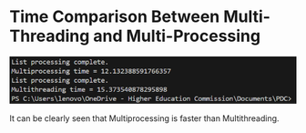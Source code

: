 # Time Comparison Between Multi-Threading and Multi-Processing
![Output](image.png)

It can be clearly seen that Multiprocessing is faster than Multithreading. 